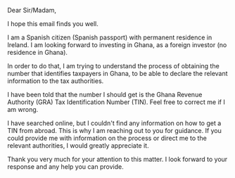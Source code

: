 Dear Sir/Madam,

I hope this email finds you well.

I am a Spanish citizen (Spanish passport) with permanent residence in Ireland. I am looking forward to investing in Ghana, as a foreign investor (no residence in Ghana).

In order to do that, I am trying to understand the process of obtaining the number that identifies taxpayers in Ghana, to be able to declare the relevant information to the tax authorities.

I have been told that the number I should get is the Ghana Revenue Authority (GRA) Tax Identification Number (TIN). Feel free to correct me if I am wrong.

I have searched online, but I couldn't find any information on how to get a TIN from abroad. This is why I am reaching out to you for guidance. If you could provide me with information on the process or direct me to the relevant authorities, I would greatly appreciate it.

Thank you very much for your attention to this matter. I look forward to your response and any help you can provide.